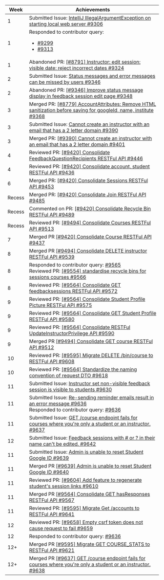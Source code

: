Week | Achievements
---- | ------------
1 | Submitted Issue: [IntelliJ IllegalArgumentException on starting local web server #9306](https://github.com/TEAMMATES/teammates/issues/9306)
1 | Responded to contributor query: <ul><li>[#9299](https://github.com/TEAMMATES/teammates/issues/9299#issuecomment-451649894)</li><li>[#9313](https://github.com/TEAMMATES/teammates/issues/9313#issuecomment-452985286)</li>
1 | Abandoned PR: [[#8791] Instructor: edit session: visible date: reject incorrect dates #9324](https://github.com/TEAMMATES/teammates/pull/9324)
2 | Submitted Issue: [Status messages and error messages can be missed by users #9346](https://github.com/TEAMMATES/teammates/issues/9346)
2 | Abandoned PR: [[#9346] Improve status message display in feedback session edit page #9348](https://github.com/TEAMMATES/teammates/pull/9348)
3 | Merged PR: [[#8779] AccountAttributes: Remove HTML sanitization before saving for googleId, name, institute #9368](https://github.com/TEAMMATES/teammates/pull/9368)
3 | Submitted Issue: [Cannot create an instructor with an email that has a 2 letter domain #9390](https://github.com/TEAMMATES/teammates/issues/9390)
3 | Merged PR: [[#9390] Cannot create an instructor with an email that has a 2 letter domain #9401](https://github.com/TEAMMATES/teammates/pull/9401)
4 | Reviewed PR: [[#9420] Consolidate FeedbackQuestionRecipients RESTFul API #9446](https://github.com/TEAMMATES/teammates/pull/9446)
4 | Reviewed PR: [[#9420] Consolidate account, student RESTFul API #9436](https://github.com/TEAMMATES/teammates/pull/9436)
6 | Merged PR: [[#9420] Consolidate Sessions RESTFul API #9453](https://github.com/TEAMMATES/teammates/pull/9453)
Recess | Merged PR: [[#9420] Consolidate Join RESTFul API #9485](https://github.com/TEAMMATES/teammates/pull/9485)
Recess | Commented on PR: [[#9420] Consolidate Recycle Bin RESTFul API #9489](https://github.com/TEAMMATES/teammates/pull/9489)
Recess | Reviewed PR: [ [#9494] Consolidate Courses RESTFul API #9513 ](https://github.com/TEAMMATES/teammates/pull/9513)
7 | Merged PR [[#9420] Consolidate Course RESTFul API #9437](https://github.com/TEAMMATES/teammates/pull/9437)
8 | Merged PR [[#9494] Consolidate DELETE instructor RESTFul API #9539](https://github.com/TEAMMATES/teammates/pull/9539)
8 | Responded to contributor query: [#9565](https://github.com/TEAMMATES/teammates/issues/9565#issuecomment-471830503) <br> Reviewed PR: [[#9554] standardise recycle bins for sessions courses #9566](https://github.com/TEAMMATES/teammates/pull/9566)
8 | Reviewed PR: [[#9564] Consolidate GET feedbacksessions RESTFul API #9572](https://github.com/TEAMMATES/teammates/pull/9572)
9 | Reviewed PR: [[#9564] Consolidate Student Profile Picture RESTFul API #9575](https://github.com/TEAMMATES/teammates/pull/9575)
9 | Reviewed PR: [[#9564] Consolidate GET Student Profile RESTFul API #9580](https://github.com/TEAMMATES/teammates/pull/9580)
9 | Reviewed PR: [[#9564] Consolidate RESTFul UpdateInstructorPrivilege API #9590](https://github.com/TEAMMATES/teammates/pull/9590)
9 | Merged PR [[#9494] Consolidate GET course RESTFul API #9512](https://github.com/TEAMMATES/teammates/pull/9512)
10 | Reviewed PR: [[#9595] Migrate DELETE /bin/course to RESTFul API #9608](https://github.com/TEAMMATES/teammates/pull/9608)
10 | Reviewed PR: [[#9564] Standardize the naming convention of request DTO #9618](https://github.com/TEAMMATES/teammates/pull/9618)
11 | Submitted Issue: [Instructor set non-visible feedback session is visible to students #9630](https://github.com/TEAMMATES/teammates/issues/9630)
11 | Submitted Issue: [Re-sending reminder emails result in an error message #9636](https://github.com/TEAMMATES/teammates/issues/9636) <br> Responded to contributor query: [#9636](https://github.com/TEAMMATES/teammates/issues/9636)
11 | Submitted Issue: [GET /course endpoint fails for courses where you're only a student or an instructor. #9637](https://github.com/TEAMMATES/teammates/issues/9637)
12 | Submitted Issue: [Feedback sessions with # or ? in their name can't be edited. #9642](https://github.com/TEAMMATES/teammates/issues/9642)
11 | Submitted Issue: [Admin is unable to reset Student Google ID #9639](https://github.com/TEAMMATES/teammates/issues/9639)
11 | Merged PR [[#9639] Admin is unable to reset Student Google ID #9640](https://github.com/TEAMMATES/teammates/pull/9640)
11 | Reviewed PR: [[#9604] Add feature to regenerate student's session links #9610](https://github.com/TEAMMATES/teammates/pull/9610)
11 | Merged PR [[#9564] Consolidate GET hasResponses RESTFul API #9567](https://github.com/TEAMMATES/teammates/pull/9567)
11 | Reviewed PR: [[#9595] Migrate Get /accounts to RESTFul API #9641](https://github.com/TEAMMATES/teammates/pull/9641)
12 | Reviewed PR: [[#9658] Empty csrf token does not cause request to fail #9659](https://github.com/TEAMMATES/teammates/pull/9659)
12 | Responded to contributor query: [#9636](https://github.com/TEAMMATES/teammates/issues/9636)
12+ | Merged PR [[#9595] Migrate GET COURSE_STATS to RESTFul API #9621](https://github.com/TEAMMATES/teammates/pull/9621)
12+ | Merged PR [[#9637] GET /course endpoint fails for courses where you're only a student or an instructor. #9638](https://github.com/TEAMMATES/teammates/pull/9638)
